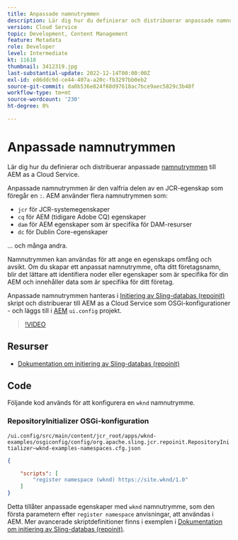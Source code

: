 ```yaml
---
title: Anpassade namnutrymmen
description: Lär dig hur du definierar och distribuerar anpassade namnutrymmen till AEM as a Cloud Service.
version: Cloud Service
topic: Development, Content Management
feature: Metadata
role: Developer
level: Intermediate
kt: 11618
thumbnail: 3412319.jpg
last-substantial-update: 2022-12-14T00:00:00Z
exl-id: e86ddc9d-ce44-407a-a20c-fb3297bb0eb2
source-git-commit: da0b536e824f68d97618ac7bce9aec5829c3b48f
workflow-type: tm+mt
source-wordcount: '230'
ht-degree: 0%

---
```


# Anpassade namnutrymmen

Lär dig hur du definierar och distribuerar anpassade [namnutrymmen](https://developer.adobe.com/experience-manager/reference-materials/spec/jcr/1.0/4.5_Namespaces.html) till AEM as a Cloud Service.

Anpassade namnutrymmen är den valfria delen av en JCR-egenskap som föregår en `:`. AEM använder flera namnutrymmen som:

+ `jcr` för JCR-systemegenskaper
+ `cq` för AEM (tidigare Adobe CQ) egenskaper
+ `dam` för AEM egenskaper som är specifika för DAM-resurser
+ `dc` för Dublin Core-egenskaper

... och många andra.

Namnutrymmen kan användas för att ange en egenskaps omfång och avsikt. Om du skapar ett anpassat namnutrymme, ofta ditt företagsnamn, blir det lättare att identifiera noder eller egenskaper som är specifika för din AEM och innehåller data som är specifika för ditt företag.

Anpassade namnutrymmen hanteras i [Initiering av Sling-databas (repoinit)](https://sling.apache.org/documentation/bundles/repository-initialization.html) skript och distribuerar till AEM as a Cloud Service som OSGi-konfigurationer - och läggs till i [AEM](https://experienceleague.adobe.com/docs/experience-manager-core-components/using/developing/archetype/overview.html) `ui.config` projekt.

>[!VIDEO](https://video.tv.adobe.com/v/3412319?quality=12&learn=on)

## Resurser

+ [Dokumentation om initiering av Sling-databas (repoinit)](https://sling.apache.org/documentation/bundles/repository-initialization.html#repoinit-parser-test-scenarios)

## Code

Följande kod används för att konfigurera en `wknd` namnutrymme.

### RepositoryInitializer OSGi-konfiguration

`/ui.config/src/main/content/jcr_root/apps/wknd-examples/osgiconfig/config/org.apache.sling.jcr.repoinit.RepositoryInitializer~wknd-examples-namespaces.cfg.json`

```json
{

    "scripts": [
        "register namespace (wknd) https://site.wknd/1.0"
    ]
}
```

Detta tillåter anpassade egenskaper med `wknd` namnutrymme, som den första parametern efter `register namespace` anvisningar, att användas i AEM. Mer avancerade skriptdefinitioner finns i exemplen i [Dokumentation om initiering av Sling-databas (repoinit)](https://sling.apache.org/documentation/bundles/repository-initialization.html#repoinit-parser-test-scenarios).

